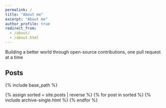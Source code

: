```yaml
---
permalink: /
title: "About me"
excerpt: "About me"
author_profile: true
redirect_from: 
  - /about/
  - /about.html
---
```


Building a better world through open-source contributions, one pull request at a time

## Posts
{% include base_path %}

{% assign sorted = site.posts | reverse %}
{% for post in sorted %}
  {% include archive-single.html %}
{% endfor %}

